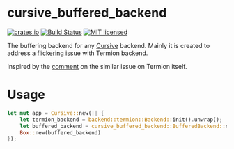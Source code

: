 # cursive_buffered_backend

[![crates.io](https://meritbadge.herokuapp.com/cursive_buffered_backend)](https://crates.io/crates/cursive_buffered_backend)
[![Build Status](https://travis-ci.com/agavrilov/cursive_buffered_backend.svg?branch=master)](https://travis-ci.com/agavrilov/cursive_buffered_backend)
[![MIT licensed](https://img.shields.io/badge/license-MIT-blue.svg)](./LICENSE)

The buffering backend for any [Cursive](https://github.com/gyscos/Cursive) backend. Mainly it is created to address a [flickering issue](https://github.com/gyscos/Cursive/issues/142) with Termion backend.

Inspired by the [comment](https://gitlab.redox-os.org/redox-os/termion/issues/105#note_6769) on the similar issue on Termion itself.

# Usage

```rust
let mut app = Cursive::new(|| {
    let termion_backend = backend::termion::Backend::init().unwrap();
    let buffered_backend = cursive_buffered_backend::BufferedBackend::new(termion_backend);
    Box::new(buffered_backend)
});

```
